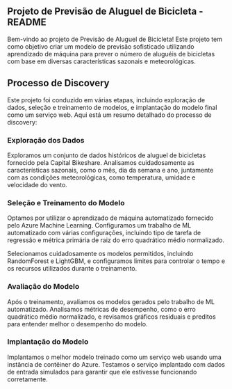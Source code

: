 ## Projeto de Previsão de Aluguel de Bicicleta - README

Bem-vindo ao projeto de Previsão de Aluguel de Bicicleta! Este projeto tem como objetivo criar um modelo de previsão sofisticado utilizando aprendizado de máquina para prever o número de aluguéis de bicicletas com base em diversas características sazonais e meteorológicas.

## Processo de Discovery

Este projeto foi conduzido em várias etapas, incluindo exploração de dados, seleção e treinamento de modelos, e implantação do modelo final como um serviço web. Aqui está um resumo detalhado do processo de discovery:

### Exploração dos Dados

Exploramos um conjunto de dados históricos de aluguel de bicicletas fornecido pela Capital Bikeshare. Analisamos cuidadosamente as características sazonais, como o mês, dia da semana e ano, juntamente com as condições meteorológicas, como temperatura, umidade e velocidade do vento.

### Seleção e Treinamento do Modelo

Optamos por utilizar o aprendizado de máquina automatizado fornecido pelo Azure Machine Learning. Configuramos um trabalho de ML automatizado com várias configurações, incluindo tipo de tarefa de regressão e métrica primária de raiz do erro quadrático médio normalizado.

Selecionamos cuidadosamente os modelos permitidos, incluindo RandomForest e LightGBM, e configuramos limites para controlar o tempo e os recursos utilizados durante o treinamento.

### Avaliação do Modelo

Após o treinamento, avaliamos os modelos gerados pelo trabalho de ML automatizado. Analisamos métricas de desempenho, como o erro quadrático médio normalizado, e revisamos gráficos residuais e preditos para entender melhor o desempenho do modelo.

### Implantação do Modelo

Implantamos o melhor modelo treinado como um serviço web usando uma instância de contêiner do Azure. Testamos o serviço implantado com dados de entrada simulados para garantir que ele estivesse funcionando corretamente.

